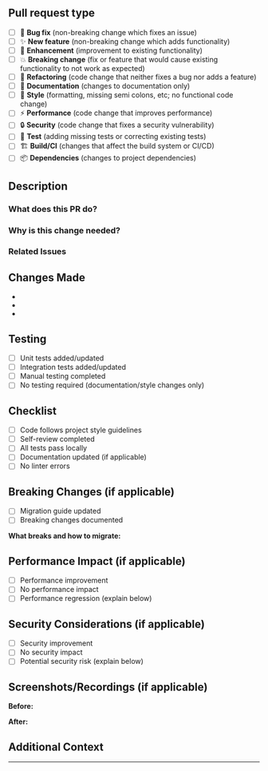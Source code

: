 ## Pull request type

<!-- Please check ONE that best describes this PR -->

- [ ] 🐛 **Bug fix** (non-breaking change which fixes an issue)
- [ ] ✨ **New feature** (non-breaking change which adds functionality)
- [ ] 🔄 **Enhancement** (improvement to existing functionality)
- [ ] 💥 **Breaking change** (fix or feature that would cause existing functionality to not work as expected)
- [ ] 🔧 **Refactoring** (code change that neither fixes a bug nor adds a feature)
- [ ] 📝 **Documentation** (changes to documentation only)
- [ ] 🎨 **Style** (formatting, missing semi colons, etc; no functional code change)
- [ ] ⚡ **Performance** (code change that improves performance)
- [ ] 🔒 **Security** (code change that fixes a security vulnerability)
- [ ] 🧪 **Test** (adding missing tests or correcting existing tests)
- [ ] 🏗️ **Build/CI** (changes that affect the build system or CI/CD)
- [ ] 📦 **Dependencies** (changes to project dependencies)

## Description

### What does this PR do?

<!-- Provide a clear and concise description of what this PR accomplishes -->

### Why is this change needed?

<!-- Explain the motivation and context for this change -->

### Related Issues

<!-- Link to related issues using "Fixes #123", "Closes #123", or "Relates to #123" -->

## Changes Made

<!-- Describe the changes you made. Use bullet points for clarity -->

-
-
-

## Testing

<!-- Describe how you tested your changes, or check if no testing is needed -->

- [ ] Unit tests added/updated
- [ ] Integration tests added/updated
- [ ] Manual testing completed
- [ ] No testing required (documentation/style changes only)

## Checklist

<!-- Ensure all applicable items are completed before requesting review -->

- [ ] Code follows project style guidelines
- [ ] Self-review completed
- [ ] All tests pass locally
- [ ] Documentation updated (if applicable)
- [ ] No linter errors

<!--
=== OPTIONAL SECTIONS ===
Remove any sections below that don't apply to your PR
-->

## Breaking Changes (if applicable)

<!-- Include this section if you checked "Breaking change" above -->

- [ ] Migration guide updated
- [ ] Breaking changes documented

**What breaks and how to migrate:**

## Performance Impact (if applicable)

<!-- Include if your changes affect performance -->

- [ ] Performance improvement
- [ ] No performance impact
- [ ] Performance regression (explain below)

## Security Considerations (if applicable)

<!-- Include if your changes have security implications -->

- [ ] Security improvement
- [ ] No security impact
- [ ] Potential security risk (explain below)

## Screenshots/Recordings (if applicable)

<!-- Include before/after screenshots or recordings for UI changes -->

**Before:**

**After:**

## Additional Context

<!-- Any other information that might be helpful for reviewers -->

---

<!--
Reminder: Please ensure your PR:
- Has a descriptive title
- Addresses a single concern
- Is based on the latest main branch
- Includes appropriate tests
- Updates documentation as needed
-->
